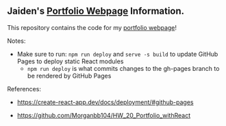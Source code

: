 ## Jaiden's [Portfolio Webpage](https://jaidensiu.github.io/) Information.

This repository contains the code for my [portfolio webpage](https://jaidensiu.github.io/)!

Notes:
- Make sure to run: ```npm run deploy``` and ```serve -s build``` to update GitHub Pages to deploy static React modules
    - ```npm run deploy``` is what commits changes to the gh-pages branch to be rendered by GitHub Pages

References:

- https://create-react-app.dev/docs/deployment/#github-pages

- https://github.com/Morganbb104/HW_20_Portfolio_withReact
